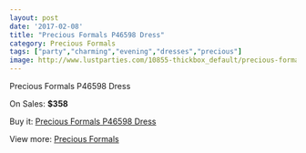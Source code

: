 ```yaml
---
layout: post
date: '2017-02-08'
title: "Precious Formals P46598 Dress"
category: Precious Formals
tags: ["party","charming","evening","dresses","precious"]
image: http://www.lustparties.com/10855-thickbox_default/precious-formals-p46598-dress.jpg
---
```

Precious Formals P46598 Dress

On Sales: **$358**
<a href="https://www.lustparties.com/en/precious-formals/3762-precious-formals-p46598-dress.html"><amp-img layout="responsive" width="600" height="600" src="//www.lustparties.com/10855-thickbox_default/precious-formals-p46598-dress.jpg" alt="Precious Formals P46598 Dress 0" /></a>

Buy it: [Precious Formals P46598 Dress](https://www.lustparties.com/en/precious-formals/3762-precious-formals-p46598-dress.html "Precious Formals P46598 Dress")

View more: [Precious Formals](https://www.lustparties.com/en/18-precious-formals "Precious Formals")